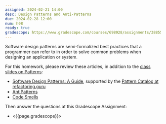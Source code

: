 ```yaml
---
assigned: 2024-02-21 14:00
desc: Design Patterns and Anti-Patterns
due: 2024-02-28 12:00
num: h08
ready: true
gradescope: https://www.gradescope.com/courses/698928/assignments/3885572
---
```


<div style="display:none;">https://ucsb-cs148.github.io/W24/hwk/h08/</div>

Software design patterns are semi-formalized best practices that a programmer can refer to in order to solve common problems when designing an application or system.

For this homework, please review these articles, in addition to the [class slides on Patterns](https://sites.cs.ucsb.edu/~holl/CS148/handouts/Slides_Patterns.pdf):

* [Software Design Patterns: A Guide](https://airbrake.io/blog/design-patterns/software-design-patterns-guide), supported by the [Pattern Catalog at refactoring.guru](https://refactoring.guru/design-patterns/catalog)
* [AntiPatterns](https://sourcemaking.com/antipatterns)
* [Code Smells](https://refactoring.guru/refactoring/smells)

Then answer the questions at this Gradescope Assignment:

* <{{page.gradescope}}>
